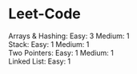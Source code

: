 # Leet-Code

Arrays & Hashing:
Easy: 3
Medium: 1
<br/>
Stack:
Easy: 1
Medium: 1
<br/>
Two Pointers:
Easy: 1
Medium: 1
<br/>
Linked List:
Easy: 1
